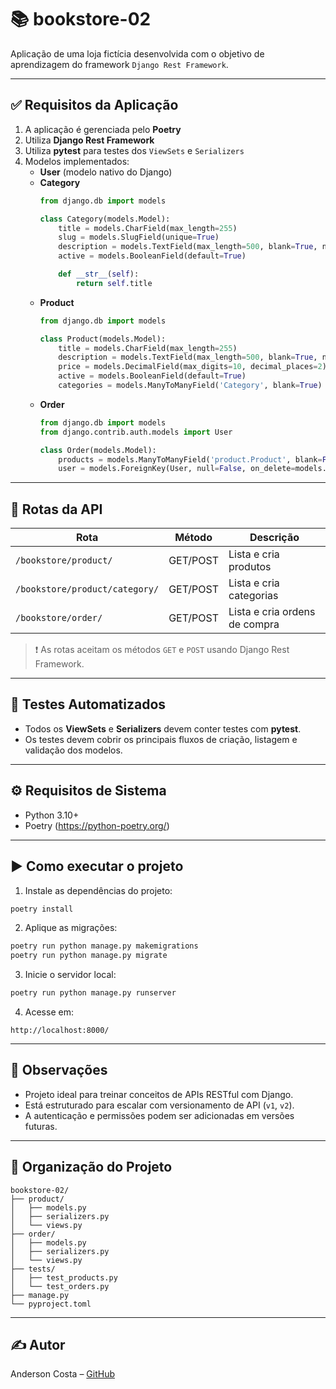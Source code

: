 # 📚 bookstore-02

Aplicação de uma loja fictícia desenvolvida com o objetivo de aprendizagem do framework `Django Rest Framework`.

---

## ✅ Requisitos da Aplicação

1. A aplicação é gerenciada pelo **Poetry**
2. Utiliza **Django Rest Framework**
3. Utiliza **pytest** para testes dos `ViewSets` e `Serializers`
4. Modelos implementados:
    - **User** (modelo nativo do Django)
    - **Category**
        ```python
        from django.db import models

        class Category(models.Model):
            title = models.CharField(max_length=255)
            slug = models.SlugField(unique=True)
            description = models.TextField(max_length=500, blank=True, null=True)
            active = models.BooleanField(default=True)

            def __str__(self):
                return self.title
        ```
    - **Product**
        ```python
        from django.db import models

        class Product(models.Model):
            title = models.CharField(max_length=255)
            description = models.TextField(max_length=500, blank=True, null=True)
            price = models.DecimalField(max_digits=10, decimal_places=2)
            active = models.BooleanField(default=True)
            categories = models.ManyToManyField('Category', blank=True)
        ```
    - **Order**
        ```python
        from django.db import models
        from django.contrib.auth.models import User

        class Order(models.Model):
            products = models.ManyToManyField('product.Product', blank=False)
            user = models.ForeignKey(User, null=False, on_delete=models.CASCADE)
        ```

---

## 🔁 Rotas da API

| Rota                                   | Método | Descrição                                               |
|----------------------------------------|--------|---------------------------------------------------------|
| `/bookstore/product/`                 | GET/POST | Lista e cria produtos                                   |
| `/bookstore/product/category/`        | GET/POST | Lista e cria categorias                                 |
| `/bookstore/order/`                   | GET/POST | Lista e cria ordens de compra                           |

> ❗ As rotas aceitam os métodos `GET` e `POST` usando Django Rest Framework.

---

## 🧪 Testes Automatizados

- Todos os **ViewSets** e **Serializers** devem conter testes com **pytest**.
- Os testes devem cobrir os principais fluxos de criação, listagem e validação dos modelos.

---

## ⚙️ Requisitos de Sistema

- Python 3.10+
- Poetry (https://python-poetry.org/)

---

## ▶️ Como executar o projeto

1. Instale as dependências do projeto:

```bash
poetry install
```

2. Aplique as migrações:

```bash
poetry run python manage.py makemigrations
poetry run python manage.py migrate
```

3. Inicie o servidor local:

```bash
poetry run python manage.py runserver
```

4. Acesse em:

```
http://localhost:8000/
```

---

## 📌 Observações

- Projeto ideal para treinar conceitos de APIs RESTful com Django.
- Está estruturado para escalar com versionamento de API (`v1`, `v2`).
- A autenticação e permissões podem ser adicionadas em versões futuras.

---

## 📂 Organização do Projeto

```
bookstore-02/
├── product/
│   ├── models.py
│   ├── serializers.py
│   └── views.py
├── order/
│   ├── models.py
│   ├── serializers.py
│   └── views.py
├── tests/
│   ├── test_products.py
│   └── test_orders.py
├── manage.py
└── pyproject.toml
```

---

## ✍️ Autor

Anderson Costa – [GitHub](https://github.com/AndersonCostaDev01)